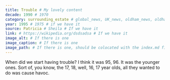 ```yaml
---
title: Trouble # My lovely content
decade: 1990 # 1970
category: surrounding_estate # global_news, UK_news, oldham_news, oldham_history, towers, surrounding_estate # Always exactly one category
year: 1995 # 1975 # if we have it
source: Patricia # Sheila # If we have it
link: # https://wikipedia.org/dsdsadsa # If we have it
image_alt: # If there is one
image_caption: # If there is one
image_path: # If there is one, should be colocated with the index.md file in the folder
---
```


When did we start having trouble? I think it was 95, 96. It was the younger ones. Sort of, you know, the 17, 18, well, 16, 17 year olds, all they wanted to do was cause havoc.